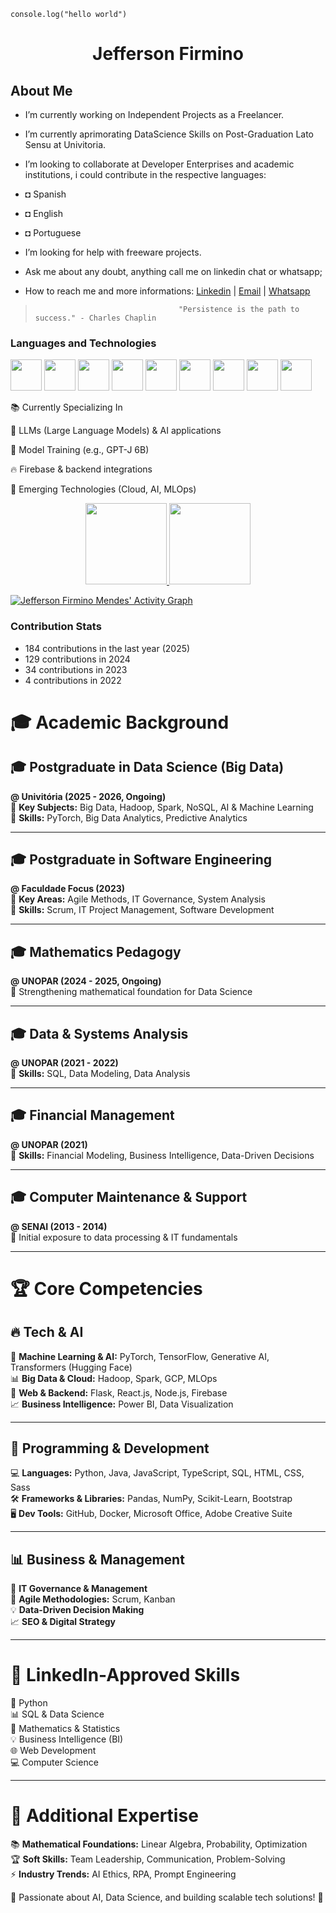 `console.log("hello world")` 

<div align="center">
  <h1>Jefferson Firmino</h1>
</div>

## About Me

-  I’m currently working on Independent Projects as a Freelancer.
-  I’m currently aprimorating DataScience Skills on Post-Graduation Lato Sensu at Univitoria.
-  I’m looking to collaborate at Developer Enterprises and academic institutions, i could contribute in the respective languages:
  - ◘ Spanish
  - ◘ English
  - ◘ Portuguese
    

-  I’m looking for help with freeware projects.
-  Ask me about any doubt, anything call me on linkedin chat or whatsapp;
-  How to reach me and more informations: [Linkedin](https://www.linkedin.com/in/professorjefferson) | [Email](mailto:jeffersonfir@gmail.com) | [Whatsapp](https://api.whatsapp.com/send?phone=83996258911&text=Whatsapp)

>                                     "Persistence is the path to success." - Charles Chaplin

### Languages and Technologies

<img src="https://cdn.jsdelivr.net/gh/devicons/devicon/icons/html5/html5-original-wordmark.svg" width="50px" height ="50px" /> <img src="https://cdn.jsdelivr.net/gh/devicons/devicon/icons/css3/css3-original-wordmark.svg" width="50px" height ="50px" /> <img src="https://cdn.jsdelivr.net/gh/devicons/devicon/icons/javascript/javascript-original.svg" width="50px" height ="50px" />
<img src="https://cdn.jsdelivr.net/gh/devicons/devicon/icons/git/git-original-wordmark.svg" width="50px" height ="50px" /> <img src="https://cdn.jsdelivr.net/gh/devicons/devicon/icons/mysql/mysql-original-wordmark.svg" width="50px" height ="50px"/>
<img src="https://cdn.jsdelivr.net/gh/devicons/devicon/icons/python/python-original-wordmark.svg" width="50px" height ="50px" /> <img src="https://cdn.jsdelivr.net/gh/devicons/devicon/icons/bootstrap/bootstrap-plain-wordmark.svg" width="50px" height ="50px" /> <img src="https://cdn.jsdelivr.net/gh/devicons/devicon/icons/java/java-original-wordmark.svg" width="50px" height ="50px" /> <img src="https://cdn.jsdelivr.net/gh/devicons/devicon/icons/react/react-original-wordmark.svg" width="50px" height ="50px"/>
  

📚 Currently Specializing In

🤖 LLMs (Large Language Models) & AI applications

🎯 Model Training (e.g., GPT-J 6B)

🔥 Firebase & backend integrations

🌟 Emerging Technologies (Cloud, AI, MLOps)



<div align="center">
  <a href="https://github.com/jeffthedeveloper">
    <img height="130em" src="https://github-readme-stats.vercel.app/api/top-langs/?username=jeffthedeveloper&layout=compact&langs_count=7&theme=dracula"/>
    <img height="130em" src="https://github-readme-stats.vercel.app/api?username=jeffthedeveloper&show_icons=true&theme=dracula&include_all_commits=true&count_private=true"/>
  </a>
</div>

[![Jefferson Firmino Mendes' Activity Graph](https://github-readme-activity-graph.vercel.app/graph?username=jeffthedeveloper&theme=dracula)](https://github.com/ashutosh00710/github-readme-activity-graph)




### Contribution Stats

- 184 contributions in the last year (2025)
- 129 contributions in 2024
- 34 contributions in 2023
- 4 contributions in 2022

# 🎓 Academic Background

## 🎓 Postgraduate in Data Science (Big Data)  
**@ Univitória (2025 - 2026, Ongoing)**  
🔹 **Key Subjects:** Big Data, Hadoop, Spark, NoSQL, AI & Machine Learning  
🔹 **Skills:** PyTorch, Big Data Analytics, Predictive Analytics  

---

## 🎓 Postgraduate in Software Engineering  
**@ Faculdade Focus (2023)**  
🔹 **Key Areas:** Agile Methods, IT Governance, System Analysis  
🔹 **Skills:** Scrum, IT Project Management, Software Development  

---

## 🎓 Mathematics Pedagogy  
**@ UNOPAR (2024 - 2025, Ongoing)**  
🔹 Strengthening mathematical foundation for Data Science  

---

## 🎓 Data & Systems Analysis  
**@ UNOPAR (2021 - 2022)**  
🔹 **Skills:** SQL, Data Modeling, Data Analysis  

---

## 🎓 Financial Management  
**@ UNOPAR (2021)**  
🔹 **Skills:** Financial Modeling, Business Intelligence, Data-Driven Decisions  

---

## 🎓 Computer Maintenance & Support  
**@ SENAI (2013 - 2014)**  
🔹 Initial exposure to data processing & IT fundamentals  

---

# 🏆 Core Competencies  

## 🔥 Tech & AI  
🧠 **Machine Learning & AI:** PyTorch, TensorFlow, Generative AI, Transformers (Hugging Face)  
📊 **Big Data & Cloud:** Hadoop, Spark, GCP, MLOps  
🚀 **Web & Backend:** Flask, React.js, Node.js, Firebase  
📈 **Business Intelligence:** Power BI, Data Visualization  

---

## 🎯 Programming & Development  
💻 **Languages:** Python, Java, JavaScript, TypeScript, SQL, HTML, CSS, Sass  
🛠 **Frameworks & Libraries:** Pandas, NumPy, Scikit-Learn, Bootstrap  
🖥 **Dev Tools:** GitHub, Docker, Microsoft Office, Adobe Creative Suite  

---

## 📊 Business & Management  
🎯 **IT Governance & Management**  
🔄 **Agile Methodologies:** Scrum, Kanban  
💡 **Data-Driven Decision Making**  
📈 **SEO & Digital Strategy**  

---

# 🎯 LinkedIn-Approved Skills  
🐍 Python  
📊 SQL & Data Science  
📐 Mathematics & Statistics  
💡 Business Intelligence (BI)  
🌐 Web Development  
💻 Computer Science  

---

# 🏅 Additional Expertise  
📚 **Mathematical Foundations:** Linear Algebra, Probability, Optimization  
🏆 **Soft Skills:** Team Leadership, Communication, Problem-Solving  
⚡ **Industry Trends:** AI Ethics, RPA, Prompt Engineering  

📌 Passionate about AI, Data Science, and building scalable tech solutions! 🚀
